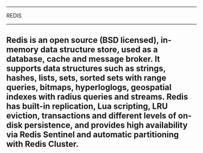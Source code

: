 ________________________________________________________________________________
REDIS
________________________________________________________________________________
## Redis is an open source (BSD licensed), in-memory data structure store, used as a database, cache and message broker. It supports data structures such as strings, hashes, lists, sets, sorted sets with range queries, bitmaps, hyperloglogs, geospatial indexes with radius queries and streams. Redis has built-in replication, Lua scripting, LRU eviction, transactions and different levels of on-disk persistence, and provides high availability via Redis Sentinel and automatic partitioning with Redis Cluster.


